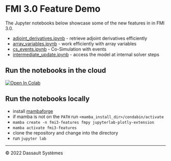# FMI 3.0 Feature Demo

The Jupyter notebooks below showcase some of the new features in in FMI 3.0.

- [adjoint_derivatives.ipynb](adjoint_derivatives.ipynb) - retrieve adjoint derivatives efficiently
- [array_variables.ipynb](array_variables.ipynb) - work efficiently with array variables
- [cs_events.ipynb](cs_events.ipynb) - Co-Simulation with events
- [intermediate_update.ipynb](intermediate_update.ipynb) - access the model at internal solver steps

## Run the notebooks in the cloud

[![Open In Colab](https://colab.research.google.com/assets/colab-badge.svg)](https://colab.research.google.com/github/chrbertsch/fmi3-features/blob/main/)

## Run the notebooks locally

- install [mambaforge](https://github.com/conda-forge/miniforge#mambaforge)
- if mamba is not on the `PATH` run `<mamba_install_dir>/condabin/activate`
- `mamba create -n fmi3-features fmpy jupyterlab-plotly-extension`
- `mamba activate fmi3-features`
- clone the repository and change into the directory
- run `jupyter lab`

------------------------------------

&copy; 2022 Dassault Syst&egrave;mes

